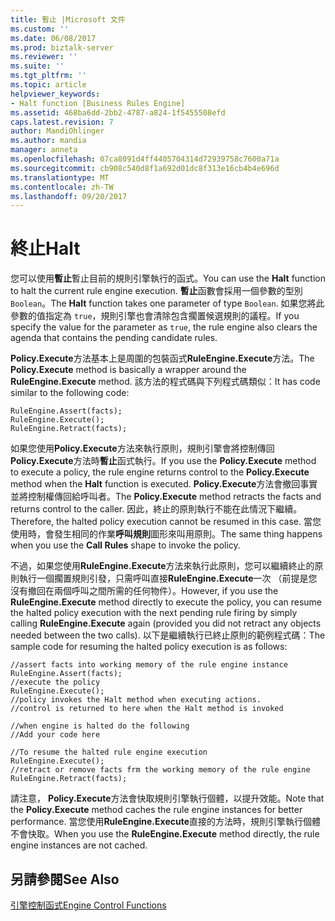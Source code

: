 ```yaml
---
title: 暫止 |Microsoft 文件
ms.custom: ''
ms.date: 06/08/2017
ms.prod: biztalk-server
ms.reviewer: ''
ms.suite: ''
ms.tgt_pltfrm: ''
ms.topic: article
helpviewer_keywords:
- Halt function [Business Rules Engine]
ms.assetid: 468ba6dd-2bb2-4787-a824-1f5455508efd
caps.latest.revision: 7
author: MandiOhlinger
ms.author: mandia
manager: anneta
ms.openlocfilehash: 07ca8091d4ff4405704314d72939758c7600a71a
ms.sourcegitcommit: cb908c540d8f1a692d01dc8f313e16cb4b4e696d
ms.translationtype: MT
ms.contentlocale: zh-TW
ms.lasthandoff: 09/20/2017
---
```

# <a name="halt"></a><span data-ttu-id="96592-102">終止</span><span class="sxs-lookup"><span data-stu-id="96592-102">Halt</span></span>
<span data-ttu-id="96592-103">您可以使用**暫止**暫止目前的規則引擎執行的函式。</span><span class="sxs-lookup"><span data-stu-id="96592-103">You can use the **Halt** function to halt the current rule engine execution.</span></span> <span data-ttu-id="96592-104">**暫止**函數會採用一個參數的型別`Boolean`。</span><span class="sxs-lookup"><span data-stu-id="96592-104">The **Halt** function takes one parameter of type `Boolean`.</span></span> <span data-ttu-id="96592-105">如果您將此參數的值指定為 `true`，規則引擎也會清除包含擱置候選規則的議程。</span><span class="sxs-lookup"><span data-stu-id="96592-105">If you specify the value for the parameter as `true`, the rule engine also clears the agenda that contains the pending candidate rules.</span></span>  
  
 <span data-ttu-id="96592-106">**Policy.Execute**方法基本上是周圍的包裝函式**RuleEngine.Execute**方法。</span><span class="sxs-lookup"><span data-stu-id="96592-106">The **Policy.Execute** method is basically a wrapper around the **RuleEngine.Execute** method.</span></span> <span data-ttu-id="96592-107">該方法的程式碼與下列程式碼類似：</span><span class="sxs-lookup"><span data-stu-id="96592-107">It has code similar to the following code:</span></span>  
  
```  
RuleEngine.Assert(facts);   
RuleEngine.Execute();   
RuleEngine.Retract(facts);  
```  
  
 <span data-ttu-id="96592-108">如果您使用**Policy.Execute**方法來執行原則，規則引擎會將控制傳回**Policy.Execute**方法時**暫止**函式執行。</span><span class="sxs-lookup"><span data-stu-id="96592-108">If you use the **Policy.Execute** method to execute a policy, the rule engine returns control to the **Policy.Execute** method when the **Halt** function is executed.</span></span> <span data-ttu-id="96592-109">**Policy.Execute**方法會撤回事實並將控制權傳回給呼叫者。</span><span class="sxs-lookup"><span data-stu-id="96592-109">The **Policy.Execute** method retracts the facts and returns control to the caller.</span></span> <span data-ttu-id="96592-110">因此，終止的原則執行不能在此情況下繼續。</span><span class="sxs-lookup"><span data-stu-id="96592-110">Therefore, the halted policy execution cannot be resumed in this case.</span></span> <span data-ttu-id="96592-111">當您使用時，會發生相同的作業**呼叫規則**圖形來叫用原則。</span><span class="sxs-lookup"><span data-stu-id="96592-111">The same thing happens when you use the **Call Rules** shape to invoke the policy.</span></span>  
  
 <span data-ttu-id="96592-112">不過，如果您使用**RuleEngine.Execute**方法來執行此原則，您可以繼續終止的原則執行一個擱置規則引發，只需呼叫直接**RuleEngine.Execute**一次 （前提是您沒有撤回在兩個呼叫之間所需的任何物件）。</span><span class="sxs-lookup"><span data-stu-id="96592-112">However, if you use the **RuleEngine.Execute** method directly to execute the policy, you can resume the halted policy execution with the next pending rule firing by simply calling **RuleEngine.Execute** again (provided you did not retract any objects needed between the two calls).</span></span> <span data-ttu-id="96592-113">以下是繼續執行已終止原則的範例程式碼：</span><span class="sxs-lookup"><span data-stu-id="96592-113">The sample code for resuming the halted policy execution is as follows:</span></span>  
  
```  
//assert facts into working memory of the rule engine instance  
RuleEngine.Assert(facts);   
//execute the policy  
RuleEngine.Execute();   
//policy invokes the Halt method when executing actions.   
//control is returned to here when the Halt method is invoked  
  
//when engine is halted do the following  
//Add your code here  
  
//To resume the halted rule engine execution  
RuleEngine.Execute();  
//retract or remove facts frm the working memory of the rule engine  
RuleEngine.Retract(facts);  
```  
  
 <span data-ttu-id="96592-114">請注意， **Policy.Execute**方法會快取規則引擎執行個體，以提升效能。</span><span class="sxs-lookup"><span data-stu-id="96592-114">Note that the **Policy.Execute** method caches the rule engine instances for better performance.</span></span> <span data-ttu-id="96592-115">當您使用**RuleEngine.Execute**直接的方法時，規則引擎執行個體不會快取。</span><span class="sxs-lookup"><span data-stu-id="96592-115">When you use the **RuleEngine.Execute** method directly, the rule engine instances are not cached.</span></span>  
  
## <a name="see-also"></a><span data-ttu-id="96592-116">另請參閱</span><span class="sxs-lookup"><span data-stu-id="96592-116">See Also</span></span>  
 [<span data-ttu-id="96592-117">引擎控制函式</span><span class="sxs-lookup"><span data-stu-id="96592-117">Engine Control Functions</span></span>](../core/engine-control-functions.md)